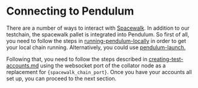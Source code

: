 # Connecting to Pendulum

There are a number of ways to interact with [Spacewalk](https://github.com/pendulum-chain/spacewalk). In addition to our testchain, the spacewalk pallet is integrated into Pendulum. So first of all, you need to follow the steps in  [running-pendulum-locally](../../pendulum/running-pendulum-locally/ "mention") in order to get your local chain running. Alternatively, you could use [pendulum-launch.](https://pendulum.gitbook.io/pendulum-docs/build/using-pendulum-launch)

Following that, you need to follow the steps described in [creating-test-accounts.md](../connecting-to-the-testchain/creating-test-accounts.md "mention") using the websocket port of the collator node as a replacement for `{spacewalk_chain_port}`. Once you have your accounts all set up, you can proceed to the next section.


